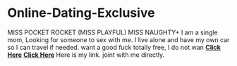 # Online-Dating-Exclusive
MISS POCKET ROCKET (MISS PLAYFUL) MISS NAUGHTY+
I am a single mom, Looking for someone to sex with me. I live alone and have my own car so I can travel if needed. want a good fuck totally free, I do not wan
**[Click Here](https://t.ly/gTAP8)**
**[Click Here](https://t.ly/gTAP8)**
Here is my link. joint with me directly.
